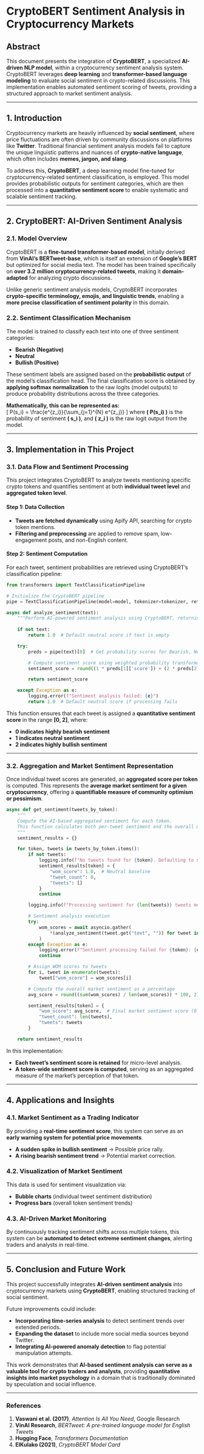 # **CryptoBERT Sentiment Analysis in Cryptocurrency Markets**

## **Abstract**  
This document presents the integration of **CryptoBERT**, a specialized **AI-driven NLP model**, within a cryptocurrency sentiment analysis system. CryptoBERT leverages **deep learning** and **transformer-based language modeling** to evaluate social sentiment in crypto-related discussions. This implementation enables automated sentiment scoring of tweets, providing a structured approach to market sentiment analysis.

---

## **1. Introduction**  
Cryptocurrency markets are heavily influenced by **social sentiment**, where price fluctuations are often driven by community discussions on platforms like **Twitter**. Traditional financial sentiment analysis models fail to capture the unique linguistic patterns and nuances of **crypto-native language**, which often includes **memes, jargon, and slang**. 

To address this, **CryptoBERT**, a deep learning model fine-tuned for cryptocurrency-related sentiment classification, is employed. This model provides probabilistic outputs for sentiment categories, which are then processed into a **quantitative sentiment score** to enable systematic and scalable sentiment tracking.

---

## **2. CryptoBERT: AI-Driven Sentiment Analysis**  

### **2.1. Model Overview**  
CryptoBERT is a **fine-tuned transformer-based model**, initially derived from **VinAI’s BERTweet-base**, which is itself an extension of **Google’s BERT** but optimized for social media text. The model has been trained specifically on **over 3.2 million cryptocurrency-related tweets**, making it **domain-adapted** for analyzing crypto discussions.

Unlike generic sentiment analysis models, CryptoBERT incorporates **crypto-specific terminology, emojis, and linguistic trends**, enabling a **more precise classification of sentiment polarity** in this domain.

### **2.2. Sentiment Classification Mechanism**  
The model is trained to classify each text into one of three sentiment categories:  
- **Bearish (Negative)**
- **Neutral**
- **Bullish (Positive)**  

These sentiment labels are assigned based on the **probabilistic output** of the model’s classification head. The final classification score is obtained by **applying softmax normalization** to the raw logits (model outputs) to produce probability distributions across the three categories.

**Mathematically, this can be represented as:**  
\[
P(s_i) = \frac{e^{z_i}}{\sum_{j=1}^{N} e^{z_j}}
\]
where **\( P(s_i) \)** is the probability of sentiment **\( s_i \)**, and **\( z_i \)** is the raw logit output from the model.

---

## **3. Implementation in This Project**  

### **3.1. Data Flow and Sentiment Processing**  
This project integrates CryptoBERT to analyze tweets mentioning specific crypto tokens and quantifies sentiment at both **individual tweet level** and **aggregated token level**.

#### **Step 1: Data Collection**  
- **Tweets are fetched dynamically** using Apify API, searching for crypto token mentions.  
- **Filtering and preprocessing** are applied to remove spam, low-engagement posts, and non-English content.  

#### **Step 2: Sentiment Computation**  
For each tweet, sentiment probabilities are retrieved using CryptoBERT’s classification pipeline:  
```python
from transformers import TextClassificationPipeline

# Initialize the CryptoBERT pipeline
pipe = TextClassificationPipeline(model=model, tokenizer=tokenizer, return_all_scores=True)

async def analyze_sentiment(text):
    """Perform AI-powered sentiment analysis using CryptoBERT, returning a score between 0-2."""
    
    if not text:
        return 1.0  # Default neutral score if text is empty

    try:
        preds = pipe(text)[0]  # Get probability scores for Bearish, Neutral, Bullish

        # Compute sentiment score using weighted probability transformation
        sentiment_score = round((1 * preds[1]['score']) + (2 * preds[2]['score']), 2)

        return sentiment_score  

    except Exception as e:
        logging.error(f"Sentiment analysis failed: {e}")
        return 1.0  # Default neutral score if processing fails
```
This function ensures that each tweet is assigned a **quantitative sentiment score** in the range **\[0, 2\]**, where:  
- **0 indicates highly bearish sentiment**  
- **1 indicates neutral sentiment**  
- **2 indicates highly bullish sentiment**  

---

### **3.2. Aggregation and Market Sentiment Representation**  
Once individual tweet scores are generated, an **aggregated score per token** is computed. This represents the **average market sentiment for a given cryptocurrency**, offering a **quantifiable measure of community optimism or pessimism**.

```python
async def get_sentiment(tweets_by_token):
    """
    Compute the AI-based aggregated sentiment for each token.
    This function calculates both per-tweet sentiment and the overall market sentiment for a cryptocurrency.
    """
    sentiment_results = {}

    for token, tweets in tweets_by_token.items():
        if not tweets:
            logging.info(f"No tweets found for {token}. Defaulting to neutral sentiment.")
            sentiment_results[token] = {
                "wom_score": 1.0,  # Neutral baseline
                "tweet_count": 0,
                "tweets": []
            }
            continue

        logging.info(f"Processing sentiment for {len(tweets)} tweets mentioning {token}.")

        # Sentiment analysis execution
        try:
            wom_scores = await asyncio.gather(
                *(analyze_sentiment(tweet.get("text", "")) for tweet in tweets)
            )
        except Exception as e:
            logging.error(f"Sentiment processing failed for {token}: {e}")
            continue

        # Assign WOM scores to tweets
        for i, tweet in enumerate(tweets):
            tweet["wom_score"] = wom_scores[i]  

        # Compute the overall market sentiment as a percentage
        avg_score = round((sum(wom_scores) / len(wom_scores)) * 100, 2) if wom_scores else 50.0  # Default neutral 50%

        sentiment_results[token] = {
            "wom_score": avg_score,  # Final market sentiment score (0-100%)
            "tweet_count": len(tweets),
            "tweets": tweets
        }

    return sentiment_results
```

In this implementation:
- **Each tweet’s sentiment score is retained** for micro-level analysis.
- **A token-wide sentiment score is computed**, serving as an aggregated measure of the market’s perception of that token.

---

## **4. Applications and Insights**
### **4.1. Market Sentiment as a Trading Indicator**  
By providing a **real-time sentiment score**, this system can serve as an **early warning system for potential price movements**.  
- **A sudden spike in bullish sentiment** → Possible price rally.  
- **A rising bearish sentiment trend** → Potential market correction.  

### **4.2. Visualization of Market Sentiment**  
This data is used for sentiment visualization via:  
- **Bubble charts** (individual tweet sentiment distribution)  
- **Progress bars** (overall token sentiment trends)  

### **4.3. AI-Driven Market Monitoring**  
By continuously tracking sentiment shifts across multiple tokens, this system can be **automated to detect extreme sentiment changes**, alerting traders and analysts in real-time.

---

## **5. Conclusion and Future Work**  
This project successfully integrates **AI-driven sentiment analysis** into cryptocurrency markets using **CryptoBERT**, enabling structured tracking of social sentiment. 

Future improvements could include:  
- **Incorporating time-series analysis** to detect sentiment trends over extended periods.  
- **Expanding the dataset** to include more social media sources beyond Twitter.  
- **Integrating AI-powered anomaly detection** to flag potential manipulation attempts.

This work demonstrates that **AI-based sentiment analysis can serve as a valuable tool for crypto traders and analysts**, providing **quantitative insights into market psychology** in a domain that is traditionally dominated by speculation and social influence.

---

### **References**  
1. **Vaswani et al. (2017)**, *Attention Is All You Need*, Google Research  
2. **VinAI Research**, *BERTweet: A pre-trained language model for English Tweets*  
3. **Hugging Face**, *Transformers Documentation*  
4. **ElKulako (2021)**, *CryptoBERT Model Card*  
